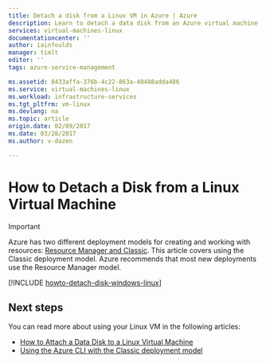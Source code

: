 ```yaml
---
title: Detach a disk from a Linux VM in Azure | Azure
description: Learn to detach a data disk from an Azure virtual machine created using the classic deployment model.
services: virtual-machines-linux
documentationcenter: ''
author: iainfoulds
manager: timlt
editor: ''
tags: azure-service-management

ms.assetid: 8433affa-376b-4c22-863a-40488adda486
ms.service: virtual-machines-linux
ms.workload: infrastructure-services
ms.tgt_pltfrm: vm-linux
ms.devlang: na
ms.topic: article
origin.date: 02/09/2017
ms.date: 03/28/2017
ms.author: v-dazen

---
```

# How to Detach a Disk from a Linux Virtual Machine
> [!IMPORTANT] 
> Azure has two different deployment models for creating and working with resources: [Resource Manager and Classic](../../../resource-manager-deployment-model.md). This article covers using the Classic deployment model. Azure recommends that most new deployments use the Resource Manager model.

[!INCLUDE [howto-detach-disk-windows-linux](../../../../includes/howto-detach-disk-linux.md)]

## Next steps
You can read more about using your Linux VM in the following articles:

* [How to Attach a Data Disk to a Linux Virtual Machine](attach-disk.md)
* [Using the Azure CLI with the Classic deployment model](https://docs.azure.cn/zh-cn/cli/get-started-with-az-cli2?view=azure-cli-latest)
